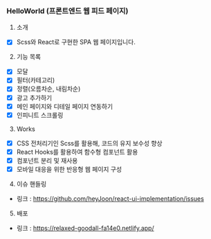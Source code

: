 ### HelloWorld (프론트엔드 웹 피드 페이지)

1. 소개

- [X] Scss와 React로 구현한 SPA 웹 페이지입니다. 

2. 기능 목록

- [X] 모달
- [X] 필터(카테고리)
- [X] 정렬(오름차순, 내림차순)
- [X] 광고 추가하기
- [X] 메인 페이지와 디테일 페이지 연동하기
- [X] 인피니트 스크롤링

3. Works

- [X] CSS 전처리기인 Scss를 활용해, 코드의 유지 보수성 향상
- [X] React Hooks를 활용하여 함수형 컴포넌트 활용
- [X] 컴포넌트 분리 및 재사용
- [X] 모바일 대응을 위한 반응형 웹 페이지 구성

4. 이슈 핸들링

- 링크 : https://github.com/heyJoon/react-ui-implementation/issues

5. 배포

- 링크 : https://relaxed-goodall-fa14e0.netlify.app/
